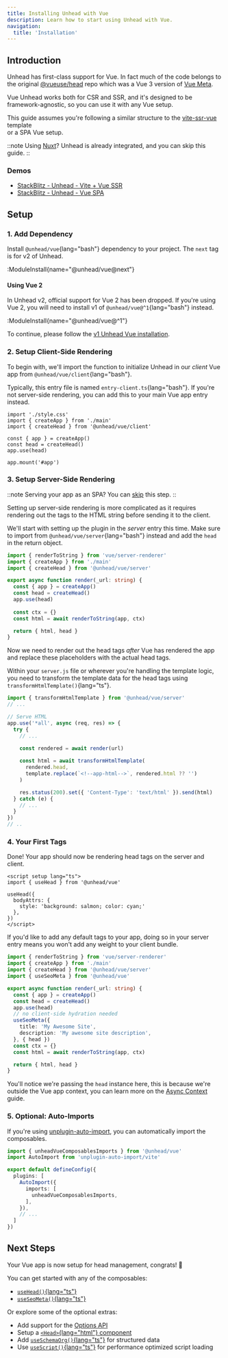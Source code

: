 ```yaml
---
title: Installing Unhead with Vue
description: Learn how to start using Unhead with Vue.
navigation:
  title: 'Installation'
---
```


## Introduction

Unhead has first-class support for Vue. In fact much of the code belongs to the original [@vueuse/head](https://github.com/vueuse/head) repo which was a Vue 3 version of [Vue Meta](https://github.com/nuxt/vue-meta).

Vue Unhead works both for CSR and SSR, and it's designed to be framework-agnostic, so you can use it with any Vue setup.

This guide assumes you're following a similar structure to the [vite-ssr-vue](https://github.com/bluwy/create-vite-extra/tree/master/template-ssr-vue) template  
or a SPA Vue setup.

::note
Using [Nuxt](https://nuxt.com/docs/getting-started/seo-meta)? Unhead is already integrated, and you can skip this guide.
::

### Demos

- [StackBlitz - Unhead - Vite + Vue SSR](https://stackblitz.com/edit/github-uesntxts)
- [StackBlitz - Unhead - Vue SPA](https://stackblitz.com/edit/github-uesntxts)

## Setup

### 1. Add Dependency

Install `@unhead/vue`{lang="bash"} dependency to your project. The `next` tag is for v2 of Unhead.

:ModuleInstall{name="@unhead/vue@next"}

#### Using Vue 2

In Unhead v2, official support for Vue 2 has been dropped. If you're using Vue 2, you will need to install v1 of `@unhead/vue@^1`{lang="bash"} instead.

:ModuleInstall{name="@unhead/vue@^1"}

To continue, please follow the [v1 Unhead Vue installation](https://v1.unhead.unjs.io/setup/vue/installation).

### 2. Setup Client-Side Rendering

To begin with, we'll import the function to initialize Unhead in our _client_ Vue app from `@unhead/vue/client`{lang="bash"}.

Typically, this entry file is named `entry-client.ts`{lang="bash"}. If you're not server-side rendering, you can add this to your main Vue app entry instead.

```ts{3,6-7} [src/entry-client.ts]
import './style.css'
import { createApp } from './main'
import { createHead } from '@unhead/vue/client'

const { app } = createApp()
const head = createHead()
app.use(head)

app.mount('#app')
```

### 3. Setup Server-Side Rendering

::note
Serving your app as an SPA? You can [skip](/docs/vue/installation#_4-your-first-tags) this step.
::

Setting up server-side rendering is more complicated as it requires rendering out the tags to the HTML string before sending it to the client.

We'll start with setting up the plugin in the _server_ entry this time. Make sure to import from `@unhead/vue/server`{lang="bash"} instead
and add the `head` in the return object.

```ts {3,7-8,13} [src/entry-server.ts]
import { renderToString } from 'vue/server-renderer'
import { createApp } from './main'
import { createHead } from '@unhead/vue/server'

export async function render(_url: string) {
  const { app } = createApp()
  const head = createHead()
  app.use(head)
  
  const ctx = {}
  const html = await renderToString(app, ctx)

  return { html, head }
}
```

Now we need to render out the head tags _after_ Vue has rendered the app and replace these
placeholders with the actual head tags.

Within your `server.js` file or wherever you're handling the template logic, you need to transform the template data
for the head tags using `transformHtmlTemplate()`{lang="ts"}.

```ts {8-13} [server.ts]
import { transformHtmlTemplate } from '@unhead/vue/server'
// ...

// Serve HTML
app.use('*all', async (req, res) => {
  try {
    // ...
    
    const rendered = await render(url)

    const html = await transformHtmlTemplate(
      rendered.head,
      template.replace(`<!--app-html-->`, rendered.html ?? '')
    )

    res.status(200).set({ 'Content-Type': 'text/html' }).send(html)
  } catch (e) {
    // ...
  }
})
// ..
```

### 4. Your First Tags

Done! Your app should now be rendering head tags on the server and client.

```vue
<script setup lang="ts">
import { useHead } from '@unhead/vue'

useHead({
  bodyAttrs: {
    style: 'background: salmon; color: cyan;'
  },
})
</script>
```

If you'd like to add any default tags to your app, doing so in your server entry means you won't add any weight
to your client bundle.

```ts {2,9-12} [src/entry-server.ts]
import { renderToString } from 'vue/server-renderer'
import { createApp } from './main'
import { createHead } from '@unhead/vue/server'
import { useSeoMeta } from '@unhead/vue'

export async function render(_url: string) {
  const { app } = createApp()
  const head = createHead()
  app.use(head)
  // no client-side hydration needed
  useSeoMeta({
    title: 'My Awesome Site',
    description: 'My awesome site description',
  }, { head })
  const ctx = {}
  const html = await renderToString(app, ctx)

  return { html, head }
}
```

You'll notice we're passing the `head` instance here, this is because we're outside the Vue app context, you can learn more
on the [Async Context](/docs/vue/guides/managing-context) guide.

### 5. Optional: Auto-Imports

If you're using  [unplugin-auto-import](https://github.com/antfu/unplugin-auto-import), you can automatically import the composables.

```ts [vite.config.ts]
import { unheadVueComposablesImports } from '@unhead/vue'
import AutoImport from 'unplugin-auto-import/vite'

export default defineConfig({
  plugins: [
    AutoImport({
      imports: [
        unheadVueComposablesImports,
      ],
    }),
    // ...
  ]
})
```

## Next Steps

Your Vue app is now setup for head management, congrats! 🎉

You can get started with any of the composables:
- [`useHead()`{lang="ts"}](/docs/api/use-head)
- [`useSeoMeta()`{lang="ts"}](/docs/api/use-seo-meta)

Or explore some of the optional extras:

- Add support for the [Options API](/docs/vue/guides/options-api)
- Setup a [`<Head>`{lang="html"} component](/docs/vue/guides/components)
- Add [`useSchemaOrg()`{lang="ts"}](/docs/api/use-schema-org) for structured data
- Use [`useScript()`{lang="ts"}](/docs/scripts/introduction) for performance optimized script loading
